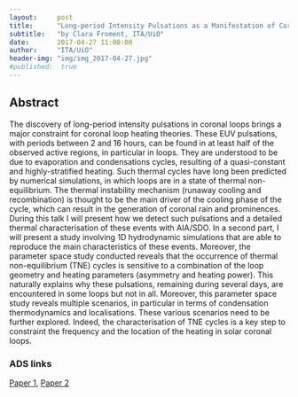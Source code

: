 ```yaml
---
layout:     post
title:      "Long-period Intensity Pulsations as a Manifestation of Coronal Loop Heating"
subtitle:   "by Clara Froment, ITA/UiO"
date:       2017-04-27 11:00:00
author:     "ITA/UiO"
header-img: "img/img_2017-04-27.jpg"
#published:  true
---
```



## Abstract

The discovery of long-period intensity pulsations in coronal loops brings a
major constraint for coronal loop heating theories. These EUV pulsations, with
periods between 2 and 16 hours, can be found in at least half of the observed
active regions, in particular in loops. They are understood to be due to
evaporation and condensations cycles, resulting of a quasi-constant and
highly-stratified heating. Such thermal cycles have long been predicted by
numerical simulations, in which loops are in a state of thermal non-equilibrium.
The thermal instability mechanism (runaway cooling and recombination) is thought
to be the main driver of the cooling phase of the cycle, which can result in the
generation of coronal rain and prominences.
During this talk I will present how we detect such pulsations and a detailed
thermal characterisation of these events with AIA/SDO. In a second part, I will
present a study involving 1D hydrodynamic simulations that are able to
reproduce the main characteristics of these events. Moreover, the parameter
space study conducted reveals that the occurrence of thermal non-equilibrium (TNE) cycles is sensitive to a combination of the loop geometry and heating parameters (asymmetry and heating
power). This naturally explains why these pulsations, remaining during several
days, are encountered in some loops but not in all. Moreover, this parameter
space study reveals multiple scenarios, in particular in terms of condensation
thermodynamics and localisations. These various scenarios need to be further
explored. Indeed, the characterisation of TNE cycles is a key step to constraint
the frequency and the location of the heating in solar coronal loops.

### ADS links

[Paper 1](https://ui.adsabs.harvard.edu/#abs/2015ApJ...807..158F/abstract), [Paper 2](https://ui.adsabs.harvard.edu/#abs/2017ApJ...835..272F/abstract)
